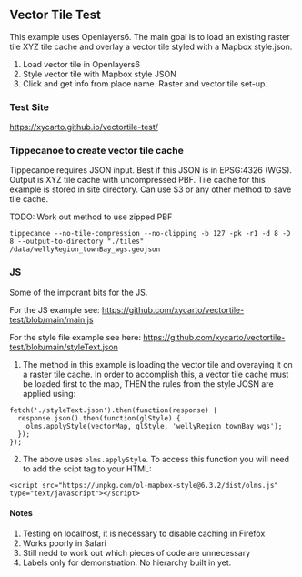 ## Vector Tile Test

This example uses Openlayers6. The main goal is to load an existing raster tile XYZ tile cache and overlay a vector tile styled with a Mapbox style.json.

1. Load vector tile in Openlayers6
2. Style vector tile with Mapbox style JSON
3. Click and get info from place name.  Raster and vector tile set-up.

### Test Site

https://xycarto.github.io/vectortile-test/

### Tippecanoe to create vector tile cache

Tippecanoe requires JSON input.  Best if this JSON is in EPSG:4326 (WGS). Output is XYZ tile cache with uncompressed PBF.  Tile cache for this example is stored in site directory.  Can use S3 or any other method to save tile cache.

TODO: Work out method to use zipped PBF

```tippecanoe --no-tile-compression --no-clipping -b 127 -pk -r1 -d 8 -D 8 --output-to-directory "./tiles" /data/wellyRegion_townBay_wgs.geojson```

### JS

Some of the imporant bits for the JS. 

For the JS example see: https://github.com/xycarto/vectortile-test/blob/main/main.js

For the style file example see here: https://github.com/xycarto/vectortile-test/blob/main/styleText.json

1. The method in this example is loading the vector tile and overaying it on a raster tile cache.  In order to accomplish this, a vector tile cache must be loaded first to the map, THEN the rules from the style JOSN are applied using:

```
fetch('./styleText.json').then(function(response) {
  response.json().then(function(glStyle) {
    olms.applyStyle(vectorMap, glStyle, 'wellyRegion_townBay_wgs');
  });
});
```

2. The above uses `olms.applyStyle`. To access this function you will need to add the scipt tag to your HTML:

```<script src="https://unpkg.com/ol-mapbox-style@6.3.2/dist/olms.js" type="text/javascript"></script>```

#### Notes

1. Testing on localhost, it is necessary to disable caching in Firefox
2. Works poorly in Safari
3. Still nedd to work out which pieces of code are unnecessary
4. Labels only for demonstration. No hierarchy built in yet.
